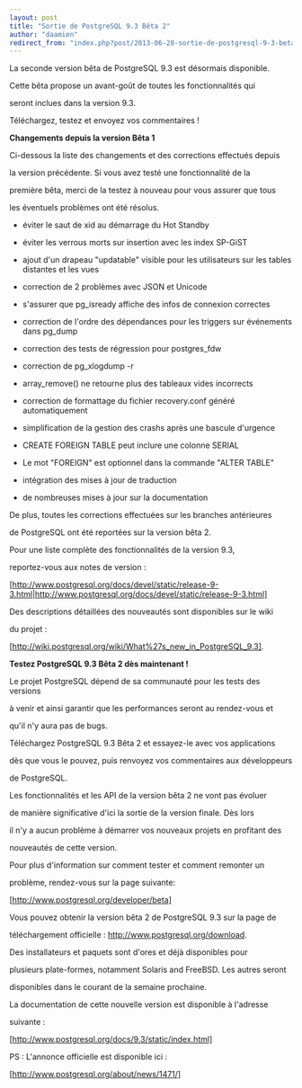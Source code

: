 ```yaml
---
layout: post
title: "Sortie de PostgreSQL 9.3 Bêta 2"
author: "daamien"
redirect_from: "index.php?post/2013-06-28-sortie-de-postgresql-9-3-beta-2 "
---
```





<!--more-->


La seconde version bêta de PostgreSQL 9.3 est désormais disponible.

Cette bêta propose un avant-goût de toutes les fonctionnalités qui

seront inclues dans la version 9.3.



Téléchargez, testez et envoyez vos commentaires !



__Changements depuis la version Bêta 1__





Ci-dessous la liste des changements et des corrections effectués depuis

la version précédente. Si vous avez testé une fonctionnalité de la

première bêta, merci de la testez à nouveau pour vous assurer que tous

les éventuels problèmes ont été résolus.



* éviter le saut de xid au démarrage du Hot Standby

* éviter les verrous morts sur insertion avec les index SP-GiST

* ajout d'un drapeau "updatable" visible pour les utilisateurs sur les tables distantes et les vues

* correction de 2 problèmes avec JSON et Unicode

* s'assurer que pg_isready affiche des infos de connexion correctes

* correction de l'ordre des dépendances pour les triggers sur événements dans pg_dump

* correction des tests de régression pour postgres_fdw

* correction de  pg_xlogdump -r

* array_remove() ne retourne plus des tableaux vides incorrects

* correction de formattage du fichier recovery.conf généré automatiquement

* simplification de la gestion des crashs après une bascule d'urgence

* CREATE FOREIGN TABLE peut inclure une colonne SERIAL

* Le mot "FOREIGN"  est optionnel dans la commande "ALTER TABLE"

* intégration des mises à jour de traduction

* de nombreuses mises à jour sur la documentation



De plus, toutes les corrections effectuées sur les branches antérieures

de PostgreSQL ont été reportées sur la version bêta 2.



Pour une liste complète des fonctionnalités de la version 9.3,

reportez-vous aux notes de version :

[http://www.postgresql.org/docs/devel/static/release-9-3.html|http://www.postgresql.org/docs/devel/static/release-9-3.html]



Des descriptions détaillées des nouveautés sont disponibles sur le wiki

du projet :

[http://wiki.postgresql.org/wiki/What%27s_new_in_PostgreSQL_9.3].





__Testez  PostgreSQL 9.3 Bêta 2 dès maintenant !__





Le projet PostgreSQL dépend de sa communauté pour les tests des versions

à venir et ainsi garantir que les performances seront au rendez-vous et

qu'il n'y aura pas de bugs.



Téléchargez PostgreSQL 9.3 Bêta 2 et essayez-le avec vos applications

dès que vous le pouvez, puis renvoyez vos commentaires aux développeurs

de PostgreSQL.



Les fonctionnalités et les API de la version bêta 2 ne vont pas évoluer

de manière significative d'ici la sortie de la version finale. Dès lors

il n'y a aucun problème à démarrer vos nouveaux projets en profitant des

nouveautés de cette version.



Pour plus d'information sur comment tester et comment remonter un

problème, rendez-vous sur la page suivante:



[http://www.postgresql.org/developer/beta]



Vous pouvez obtenir la version bêta 2 de PostgreSQL 9.3 sur la page de

téléchargement officielle : http://www.postgresql.org/download.



Des installateurs et paquets sont d'ores et déjà disponibles pour

plusieurs plate-formes, notamment Solaris and FreeBSD. Les autres seront

disponibles dans le courant de la semaine prochaine.



La documentation de cette nouvelle version est disponible à l'adresse

suivante :

[http://www.postgresql.org/docs/9.3/static/index.html]







PS : L'annonce officielle est disponible ici :

[http://www.postgresql.org/about/news/1471/]